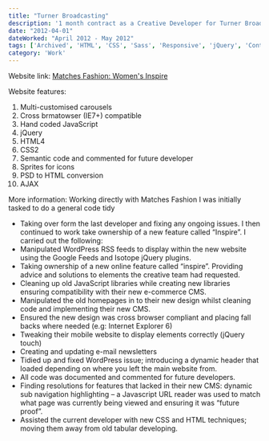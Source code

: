 ```yaml
---
title: "Turner Broadcasting"
description: '1 month contract as a Creative Developer for Turner Broadcasting I have been tasked to develop a new single advertisement feature page, for Suzuki, that is going to be displayed within the CNN.com website.'
date: "2012-04-01"
dateWorked: "April 2012 - May 2012"
tags: ['Archived', 'HTML', 'CSS', 'Sass', 'Responsive', 'jQuery', 'Contract', 'Custom CMS', 'Photoshop']
category: 'Work'
---
```


Website link: [Matches Fashion: Women's Inspire](https://www.matchesfashion.com/inspire-womens-lookbook "Matches Fashion: Women's Inspire")

Website features:

1. Multi-customised carousels
2. Cross brmatowser (IE7+) compatible
3. Hand coded JavaScript
4. jQuery
5. HTML4
6. CSS2
7. Semantic code and commented for future developer
8. Sprites for icons
9. PSD to HTML conversion
10. AJAX

More information: Working directly with Matches Fashion I was initially tasked to do a general code tidy

- Taking over form the last developer and fixing any ongoing issues. I then continued to work take ownership of a new feature called “Inspire”. I carried out the following:
- Manipulated WordPress RSS feeds to display within the new website using the Google Feeds and Isotope jQuery plugins.
- Taking ownership of a new online feature called “inspire”. Providing advice and solutions to elements the creative team had requested.
- Cleaning up old JavaScript libraries while creating new libraries ensuring compatibility with their new e-commerce CMS.
- Manipulated the old homepages in to their new design whilst cleaning code and implementing their new CMS.
- Ensured the new design was cross browser compliant and placing fall backs where needed (e.g: Internet Explorer 6)
- Tweaking their mobile website to display elements correctly (jQuery touch)
- Creating and updating e-mail newsletters
- Tidied up and fixed WordPress issue; introducing a dynamic header that loaded depending on where you left the main website from.
- All code was documented and commented for future developers.
- Finding resolutions for features that lacked in their new CMS: dynamic sub navigation highlighting – a Javascript URL reader was used to match what page was currently being viewed and ensuring it was “future proof”.
- Assisted the current developer with new CSS and HTML techniques; moving them away from old tabular developing.
